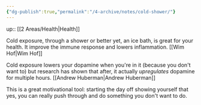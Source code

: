 ```yaml
---
{"dg-publish":true,"permalink":"/4-archive/notes/cold-shower/"}
---
```


up:: [[2 Areas/Health\|Health]]

Cold exposure, through a shower or better yet, an ice bath, is great for your health. It improve the immune response and lowers inflammation. [[Wim Hof\|Wim Hof]]

Cold exposure lowers your dopamine when you're in it (because you don't want to) but research has shown that after, it actually *upregulates* dopamine for multiple hours. [[Andrew Huberman\|Andrew Huberman]]

This is a great motivational tool: starting the day off showing yourself that yes, you can really push through and do something you don't want to do.